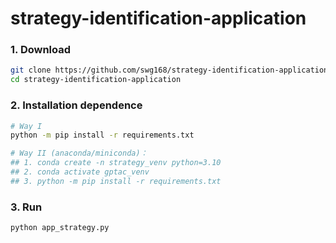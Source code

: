 # strategy-identification-application
### 1. Download
```sh
git clone https://github.com/swg168/strategy-identification-application.git
cd strategy-identification-application
```
### 2. Installation dependence
```sh
# Way I
python -m pip install -r requirements.txt   

# Way II (anaconda/miniconda)：
## 1. conda create -n strategy_venv python=3.10
## 2. conda activate gptac_venv
## 3. python -m pip install -r requirements.txt
```

### 3. Run
```sh
python app_strategy.py
```
